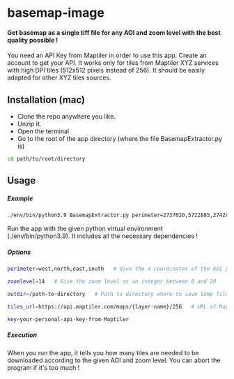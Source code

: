 # basemap-image
#### Get basemap as a single tiff file for any AOI and zoom level with the best quality possible !
You need an API Key from Maptiler in order to use this app. Create an account to get your API. It works only for tiles from Maptiler XYZ services with high DPI tiles (512x512 pixels instead of 256). It should be easily adapted for other XYZ tiles sources.
## Installation (mac)
- Clone the repo anywhere you like. 
- Unzip it. 
- Open the terminal
- Go to the root of the app directory (where the file BasemapExtractor.py is)
```sh
cd path/to/root/directory
```
## Usage
##### Example
```sh
./env/bin/python3.9 BasemapExtractor.py perimeter=2737020,5722885,2742854,5715473 zoomlevel=14 outdir=path-to-directory-where-to-save-the-image tiles_url=https://api.maptiler.com/maps/topo/256 key=your-personal-api-key-from-maptiler
```
Run the app with the given python virtual environment (./env/bin/python3.9). It includes all the necessary dependencies !

##### Options
```sh
perimeter=west,north,east,south   # Give the 4 coordinates of the AOI you want in EPSG:3857 (web-mercator, google maps)
```
```sh
zoomlevel=14   # Give the zoom level as an integer between 0 and 20
```
```sh
outdir=/path-to-directory   # Path to directory where to save temp files and final image output. Must exists !
```
```sh
tiles_url=https://api.maptiler.com/maps/{layer-name}/256   # URL of Maptiler XYZ service. Layer name must be given
```
```sh
key=your-personal-api-key-from-Maptiler
```
##### Execution
When you run the app, it tells you how many tiles are needed to be downloaded according to the given AOI and zoom level. You can abort the program if it's too much !